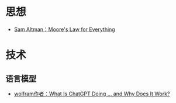 # 思想

- [Sam Altman：Moore's Law for Everything](https://moores.samaltman.com/)

# 技术

## 语言模型

- [wolfram作者：What Is ChatGPT Doing … and Why Does It Work?](https://writings.stephenwolfram.com/2023/02/what-is-chatgpt-doing-and-why-does-it-work/)
